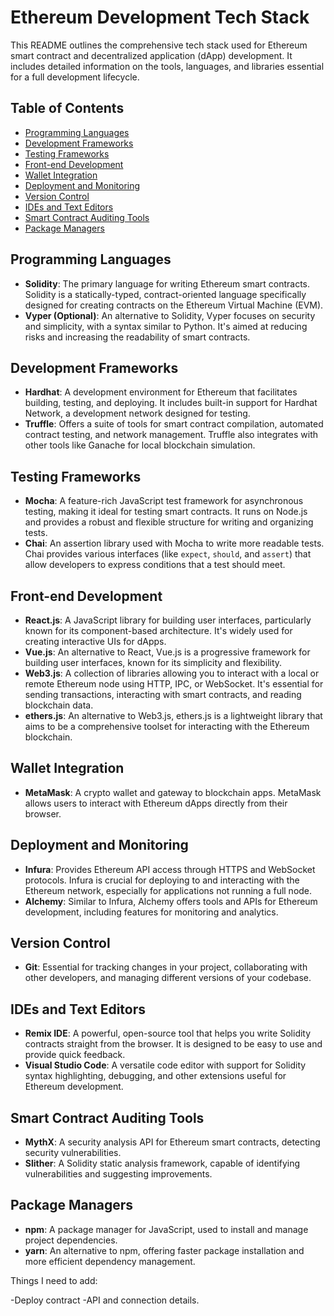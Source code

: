 # Ethereum Development Tech Stack

This README outlines the comprehensive tech stack used for Ethereum smart contract and decentralized application (dApp) development. It includes detailed information on the tools, languages, and libraries essential for a full development lifecycle.

## Table of Contents
- [Programming Languages](#programming-languages)
- [Development Frameworks](#development-frameworks)
- [Testing Frameworks](#testing-frameworks)
- [Front-end Development](#front-end-development)
- [Wallet Integration](#wallet-integration)
- [Deployment and Monitoring](#deployment-and-monitoring)
- [Version Control](#version-control)
- [IDEs and Text Editors](#ides-and-text-editors)
- [Smart Contract Auditing Tools](#smart-contract-auditing-tools)
- [Package Managers](#package-managers)

## Programming Languages
- **Solidity**: The primary language for writing Ethereum smart contracts. Solidity is a statically-typed, contract-oriented language specifically designed for creating contracts on the Ethereum Virtual Machine (EVM).
- **Vyper (Optional)**: An alternative to Solidity, Vyper focuses on security and simplicity, with a syntax similar to Python. It's aimed at reducing risks and increasing the readability of smart contracts.

## Development Frameworks
- **Hardhat**: A development environment for Ethereum that facilitates building, testing, and deploying. It includes built-in support for Hardhat Network, a development network designed for testing.
- **Truffle**: Offers a suite of tools for smart contract compilation, automated contract testing, and network management. Truffle also integrates with other tools like Ganache for local blockchain simulation.

## Testing Frameworks
- **Mocha**: A feature-rich JavaScript test framework for asynchronous testing, making it ideal for testing smart contracts. It runs on Node.js and provides a robust and flexible structure for writing and organizing tests.
- **Chai**: An assertion library used with Mocha to write more readable tests. Chai provides various interfaces (like `expect`, `should`, and `assert`) that allow developers to express conditions that a test should meet.

## Front-end Development
- **React.js**: A JavaScript library for building user interfaces, particularly known for its component-based architecture. It's widely used for creating interactive UIs for dApps.
- **Vue.js**: An alternative to React, Vue.js is a progressive framework for building user interfaces, known for its simplicity and flexibility.
- **Web3.js**: A collection of libraries allowing you to interact with a local or remote Ethereum node using HTTP, IPC, or WebSocket. It's essential for sending transactions, interacting with smart contracts, and reading blockchain data.
- **ethers.js**: An alternative to Web3.js, ethers.js is a lightweight library that aims to be a comprehensive toolset for interacting with the Ethereum blockchain.

## Wallet Integration
- **MetaMask**: A crypto wallet and gateway to blockchain apps. MetaMask allows users to interact with Ethereum dApps directly from their browser.

## Deployment and Monitoring
- **Infura**: Provides Ethereum API access through HTTPS and WebSocket protocols. Infura is crucial for deploying to and interacting with the Ethereum network, especially for applications not running a full node.
- **Alchemy**: Similar to Infura, Alchemy offers tools and APIs for Ethereum development, including features for monitoring and analytics.

## Version Control
- **Git**: Essential for tracking changes in your project, collaborating with other developers, and managing different versions of your codebase.

## IDEs and Text Editors
- **Remix IDE**: A powerful, open-source tool that helps you write Solidity contracts straight from the browser. It is designed to be easy to use and provide quick feedback.
- **Visual Studio Code**: A versatile code editor with support for Solidity syntax highlighting, debugging, and other extensions useful for Ethereum development.

## Smart Contract Auditing Tools
- **MythX**: A security analysis API for Ethereum smart contracts, detecting security vulnerabilities.
- **Slither**: A Solidity static analysis framework, capable of identifying vulnerabilities and suggesting improvements.

## Package Managers
- **npm**: A package manager for JavaScript, used to install and manage project dependencies.
- **yarn**: An alternative to npm, offering faster package installation and more efficient dependency management.


Things I need to add:

-Deploy contract
-API and connection details.
